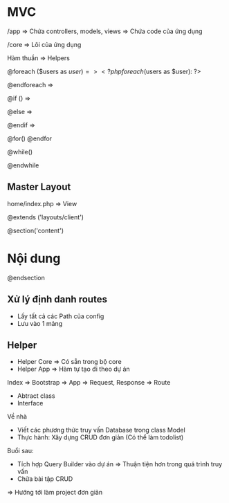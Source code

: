 # MVC

/app => Chứa controllers, models, views => Chứa code của ứng dụng

/core => Lõi của ứng dụng

Hàm thuần => Helpers

@foreach ($users as $user) => <?php foreach ($users as $user): ?>

@endforeach => <?php endforeach; ?>

@if () => <?php if (): ?>

@else => <?php else: ?>

@endif => <?php endif; ?>

@for()
@endfor

@while()

@endwhile

## Master Layout

home/index.php => View

@extends ('layouts/client')

@section('content')

<h1>Nội dung </h1>

@endsection

## Xử lý định danh routes

- Lấy tất cả các Path của config
- Lưu vào 1 mảng

## Helper

- Helper Core => Có sẵn trong bộ core
- Helper App => Hàm tự tạo đi theo dự án

Index => Bootstrap => App => Request, Response => Route

- Abtract class
- Interface

Về nhà

- Viết các phương thức truy vấn Database trong class Model
- Thực hành: Xây dựng CRUD đơn giản (Có thể làm todolist)

Buổi sau:

- Tích hợp Query Builder vào dự án => Thuận tiện hơn trong quá trình truy vấn
- Chữa bài tập CRUD

=> Hướng tới làm project đơn giản
